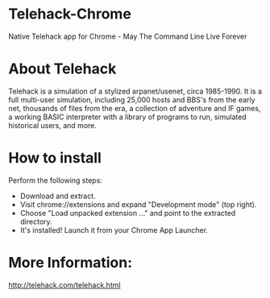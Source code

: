 # Telehack-Chrome
Native Telehack app for Chrome - May The Command Line Live Forever

# About Telehack 
Telehack is a simulation of a stylized arpanet/usenet, circa 1985-1990. It is a full multi-user simulation, including 25,000 hosts and BBS's from the early net, thousands of files from the era, a collection of adventure and IF games, a working BASIC interpreter with a library of programs to run, simulated historical users, and more.



# How to install
Perform the following steps:
  - Download and extract.
  - Visit chrome://extensions and expand "Development mode" (top right).
  - Choose "Load unpacked extension ..." and point to the extracted directory.
  - It's installed! Launch it from your Chrome App Launcher.

# More Information:
http://telehack.com/telehack.html
